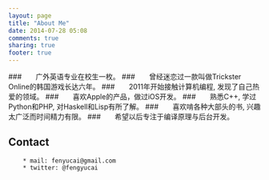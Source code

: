 ```yaml
---
layout: page
title: "About Me"
date: 2014-07-28 05:08
comments: true
sharing: true
footer: true
---
```


###　　广外英语专业在校生一枚。
###　　曾经迷恋过一款叫做Trickster Online的韩国游戏长达六年。
###　　2011年开始接触计算机编程, 发现了自己热爱的领域。
###　　喜欢Apple的产品，做过iOS开发。
###　　熟悉C++, 学过Python和PHP, 对Haskell和Lisp有所了解。
###　　喜欢啃各种大部头的书, 兴趣太广泛而时间精力有限。
###　　希望以后专注于编译原理与后台开发。
 
## Contact
		* mail: fenyucai@gmail.com
		* twitter: @fengyucai



